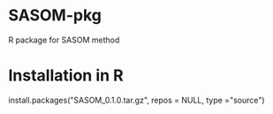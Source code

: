 # SASOM-pkg
R package for SASOM method

# Installation in R 
install.packages("SASOM_0.1.0.tar.gz", repos = NULL, type ="source")
